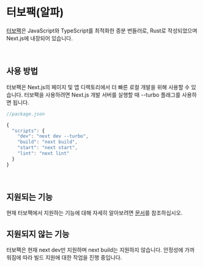 # 터보팩(알파)

[터보팩](https://turbo.build/pack)은 JavaScript와 TypeScript를 최적화한 증분 번들러로, Rust로 작성되었으며 Next.js에 내장되어 있습니다.

<br>

## 사용 방법

터보팩은 Next.js의 페이지 및 앱 디렉토리에서 더 빠른 로컬 개발을 위해 사용할 수 있습니다. 터보팩을 사용하려면 Next.js 개발 서버를 실행할 때 --turbo 플래그를 사용하면 됩니다.

```jsx
//package.json

{
  "scripts": {
    "dev": "next dev --turbo",
    "build": "next build",
    "start": "next start",
    "lint": "next lint"
  }
}
```

<br>

## 지원되는 기능

현재 터보팩에서 지원하는 기능에 대해 자세히 알아보려면 [문서](https://turbo.build/pack/docs/features)를 참조하십시오.

## 지원되지 않는 기능

터보팩은 현재 next dev만 지원하며 next build는 지원하지 않습니다. 안정성에 가까워짐에 따라 빌드 지원에 대한 작업을 진행 중입니다.
